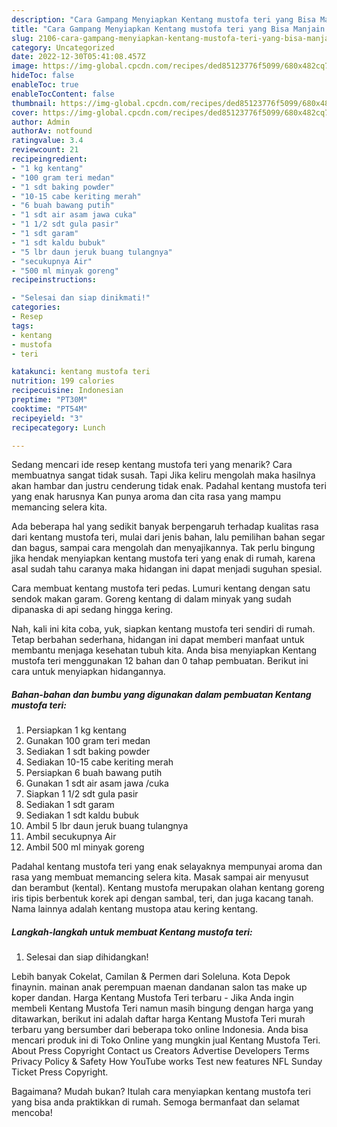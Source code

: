 ```yaml
---
description: "Cara Gampang Menyiapkan Kentang mustofa teri yang Bisa Manjain Lidah, Buat Buka Puasa Lezat Sekali"
title: "Cara Gampang Menyiapkan Kentang mustofa teri yang Bisa Manjain Lidah, Buat Buka Puasa Lezat Sekali"
slug: 2106-cara-gampang-menyiapkan-kentang-mustofa-teri-yang-bisa-manjain-lidah-buat-buka-puasa-lezat-sekali
category: Uncategorized
date: 2022-12-30T05:41:08.457Z
image: https://img-global.cpcdn.com/recipes/ded85123776f5099/680x482cq70/kentang-mustofa-teri-foto-resep-utama.jpg
hideToc: false
enableToc: true
enableTocContent: false
thumbnail: https://img-global.cpcdn.com/recipes/ded85123776f5099/680x482cq70/kentang-mustofa-teri-foto-resep-utama.jpg
cover: https://img-global.cpcdn.com/recipes/ded85123776f5099/680x482cq70/kentang-mustofa-teri-foto-resep-utama.jpg
author: Admin
authorAv: notfound
ratingvalue: 3.4
reviewcount: 21
recipeingredient:
- "1 kg kentang"
- "100 gram teri medan"
- "1 sdt baking powder"
- "10-15 cabe keriting merah"
- "6 buah bawang putih"
- "1 sdt air asam jawa cuka"
- "1 1/2 sdt gula pasir"
- "1 sdt garam"
- "1 sdt kaldu bubuk"
- "5 lbr daun jeruk buang tulangnya"
- "secukupnya Air"
- "500 ml minyak goreng"
recipeinstructions:

- "Selesai dan siap dinikmati!"
categories:
- Resep
tags:
- kentang
- mustofa
- teri

katakunci: kentang mustofa teri 
nutrition: 199 calories
recipecuisine: Indonesian
preptime: "PT30M"
cooktime: "PT54M"
recipeyield: "3"
recipecategory: Lunch

---
```



Sedang mencari ide resep kentang mustofa teri yang menarik? Cara membuatnya sangat tidak susah. Tapi Jika keliru mengolah maka hasilnya akan hambar dan justru cenderung tidak enak. Padahal kentang mustofa teri yang enak harusnya Kan punya aroma dan cita rasa yang mampu memancing selera kita.


Ada beberapa hal yang sedikit banyak berpengaruh terhadap kualitas rasa dari kentang mustofa teri, mulai dari jenis bahan, lalu pemilihan bahan segar dan bagus, sampai cara mengolah dan menyajikannya. Tak perlu bingung jika hendak menyiapkan kentang mustofa teri yang enak di rumah, karena asal sudah tahu caranya maka hidangan ini dapat menjadi suguhan spesial.

Cara membuat kentang mustofa teri pedas. Lumuri kentang dengan satu sendok makan garam. Goreng kentang di dalam minyak yang sudah dipanaska di api sedang hingga kering.


Nah, kali ini kita coba, yuk, siapkan kentang mustofa teri sendiri di rumah. Tetap berbahan sederhana, hidangan ini dapat memberi manfaat untuk membantu menjaga kesehatan tubuh kita. Anda bisa menyiapkan Kentang mustofa teri menggunakan 12 bahan dan 0 tahap pembuatan. Berikut ini cara untuk menyiapkan hidangannya.

<!--inarticleads1-->

##### Bahan-bahan dan bumbu yang digunakan dalam pembuatan Kentang mustofa teri:

1. Persiapkan 1 kg kentang
1. Gunakan 100 gram teri medan
1. Sediakan 1 sdt baking powder
1. Sediakan 10-15 cabe keriting merah
1. Persiapkan 6 buah bawang putih
1. Gunakan 1 sdt air asam jawa /cuka
1. Siapkan 1 1/2 sdt gula pasir
1. Sediakan 1 sdt garam
1. Sediakan 1 sdt kaldu bubuk
1. Ambil 5 lbr daun jeruk buang tulangnya
1. Ambil secukupnya Air
1. Ambil 500 ml minyak goreng


Padahal kentang mustofa teri yang enak selayaknya mempunyai aroma dan rasa yang membuat memancing selera kita. Masak sampai air menyusut dan berambut (kental). Kentang mustofa merupakan olahan kentang goreng iris tipis berbentuk korek api dengan sambal, teri, dan juga kacang tanah. Nama lainnya adalah kentang mustopa atau kering kentang. 

<!--inarticleads2-->

##### Langkah-langkah untuk membuat Kentang mustofa teri:


1. Selesai dan siap dihidangkan!

Lebih banyak Cokelat, Camilan &amp; Permen dari Soleluna. Kota Depok finaynin. mainan anak perempuan maenan dandanan salon tas make up koper dandan. Harga Kentang Mustofa Teri terbaru - Jika Anda ingin membeli Kentang Mustofa Teri namun masih bingung dengan harga yang ditawarkan, berikut ini adalah daftar harga Kentang Mustofa Teri murah terbaru yang bersumber dari beberapa toko online Indonesia. Anda bisa mencari produk ini di Toko Online yang mungkin jual Kentang Mustofa Teri. About Press Copyright Contact us Creators Advertise Developers Terms Privacy Policy &amp; Safety How YouTube works Test new features NFL Sunday Ticket Press Copyright. 

Bagaimana? Mudah bukan? Itulah cara menyiapkan kentang mustofa teri yang bisa anda praktikkan di rumah. Semoga bermanfaat dan selamat mencoba!
